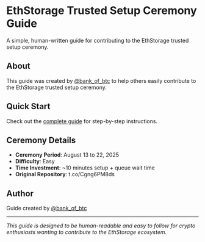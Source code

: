 # EthStorage Trusted Setup Ceremony Guide

A simple, human-written guide for contributing to the EthStorage trusted setup ceremony.

## About

This guide was created by [@bank_of_btc](https://x.com/bank_of_btc) to help others easily contribute to the EthStorage trusted setup ceremony.

## Quick Start

Check out the [complete guide](ethstorage_ceremony_guide.md) for step-by-step instructions.

## Ceremony Details

- **Ceremony Period**: August 13 to 22, 2025
- **Difficulty**: Easy
- **Time Investment**: ~10 minutes setup + queue wait time
- **Original Repository**: t.co/Cgng6PM8ds

## Author

Guide created by [@bank_of_btc](https://x.com/bank_of_btc)

---

*This guide is designed to be human-readable and easy to follow for crypto enthusiasts wanting to contribute to the EthStorage ecosystem.*

